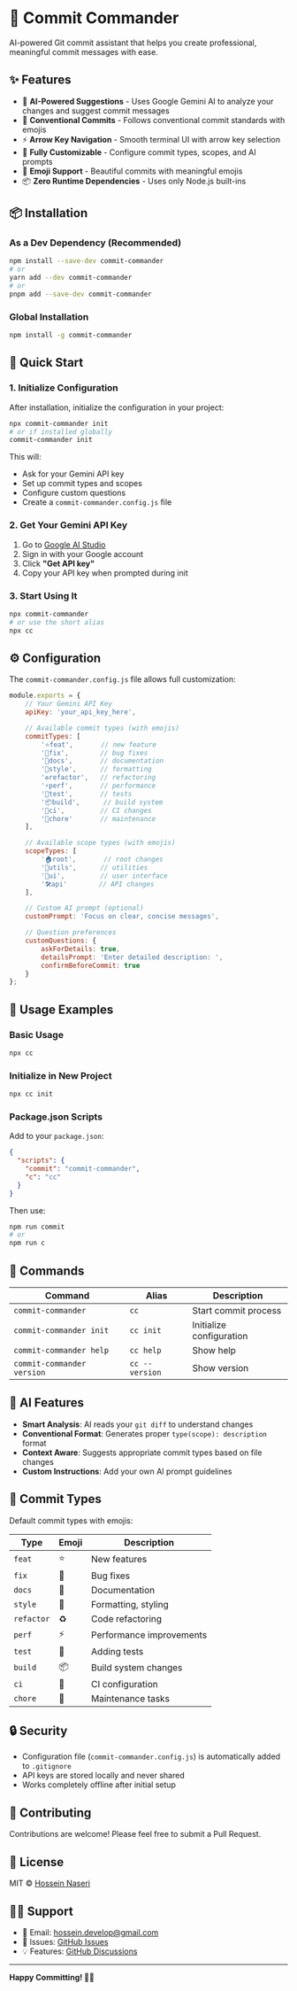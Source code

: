 # 🚀 Commit Commander

AI-powered Git commit assistant that helps you create professional, meaningful commit messages with ease.

## ✨ Features

- 🤖 **AI-Powered Suggestions** - Uses Google Gemini AI to analyze your changes and suggest commit messages
- 🎯 **Conventional Commits** - Follows conventional commit standards with emojis
- ⚡ **Arrow Key Navigation** - Smooth terminal UI with arrow key selection
- 🔧 **Fully Customizable** - Configure commit types, scopes, and AI prompts
- 🎨 **Emoji Support** - Beautiful commits with meaningful emojis
- 📦 **Zero Runtime Dependencies** - Uses only Node.js built-ins

## 📦 Installation

### As a Dev Dependency (Recommended)

```bash
npm install --save-dev commit-commander
# or
yarn add --dev commit-commander
# or
pnpm add --save-dev commit-commander
```

### Global Installation

```bash
npm install -g commit-commander
```

## 🚀 Quick Start

### 1. Initialize Configuration

After installation, initialize the configuration in your project:

```bash
npx commit-commander init
# or if installed globally
commit-commander init
```

This will:
- Ask for your Gemini API key
- Set up commit types and scopes
- Configure custom questions
- Create a `commit-commander.config.js` file

### 2. Get Your Gemini API Key

1. Go to [Google AI Studio](https://aistudio.google.com)
2. Sign in with your Google account
3. Click **"Get API key"**
4. Copy your API key when prompted during init

### 3. Start Using It

```bash
npx commit-commander
# or use the short alias
npx cc
```

## ⚙️ Configuration

The `commit-commander.config.js` file allows full customization:

```javascript
module.exports = {
    // Your Gemini API Key
    apiKey: 'your_api_key_here',

    // Available commit types (with emojis)
    commitTypes: [
        '⭐feat',       // new feature
        '🐛fix',        // bug fixes
        '📝docs',       // documentation
        '💅style',      // formatting
        '♻️refactor',   // refactoring
        '⚡perf',       // performance
        '🧪test',       // tests
        '📦build',      // build system
        '👷ci',         // CI changes
        '🔧chore'       // maintenance
    ],

    // Available scope types (with emojis)  
    scopeTypes: [
        '🏠root',       // root changes
        '🔄utils',      // utilities
        '🎨ui',         // user interface
        '🛠️api'        // API changes
    ],

    // Custom AI prompt (optional)
    customPrompt: 'Focus on clear, concise messages',

    // Question preferences
    customQuestions: {
        askForDetails: true,
        detailsPrompt: 'Enter detailed description: ',
        confirmBeforeCommit: true
    }
};
```

## 🎯 Usage Examples

### Basic Usage
```bash
npx cc
```

### Initialize in New Project
```bash
npx cc init
```

### Package.json Scripts
Add to your `package.json`:

```json
{
  "scripts": {
    "commit": "commit-commander",
    "c": "cc"
  }
}
```

Then use:
```bash
npm run commit
# or
npm run c
```

## 🔧 Commands

| Command | Alias | Description |
|---------|-------|-------------|
| `commit-commander` | `cc` | Start commit process |
| `commit-commander init` | `cc init` | Initialize configuration |
| `commit-commander help` | `cc help` | Show help |
| `commit-commander version` | `cc --version` | Show version |

## 🤖 AI Features

- **Smart Analysis**: AI reads your `git diff` to understand changes
- **Conventional Format**: Generates proper `type(scope): description` format
- **Context Aware**: Suggests appropriate commit types based on file changes
- **Custom Instructions**: Add your own AI prompt guidelines

## 🎨 Commit Types

Default commit types with emojis:

| Type | Emoji | Description |
|------|-------|-------------|
| `feat` | ⭐ | New features |
| `fix` | 🐛 | Bug fixes |
| `docs` | 📝 | Documentation |
| `style` | 💅 | Formatting, styling |
| `refactor` | ♻️ | Code refactoring |
| `perf` | ⚡ | Performance improvements |
| `test` | 🧪 | Adding tests |
| `build` | 📦 | Build system changes |
| `ci` | 👷 | CI configuration |
| `chore` | 🔧 | Maintenance tasks |

## 🔒 Security

- Configuration file (`commit-commander.config.js`) is automatically added to `.gitignore`
- API keys are stored locally and never shared
- Works completely offline after initial setup

## 🤝 Contributing

Contributions are welcome! Please feel free to submit a Pull Request.

## 📄 License

MIT © [Hossein Naseri](https://github.com/hosseinnaseriir)

## 🙋‍♂️ Support

- 📧 Email: hossein.develop@gmail.com  
- 🐛 Issues: [GitHub Issues](https://github.com/hosseinnaseriir/commit-commander/issues)
- 💡 Features: [GitHub Discussions](https://github.com/hosseinnaseriir/commit-commander/discussions)

---

**Happy Committing! 🚀✨**
